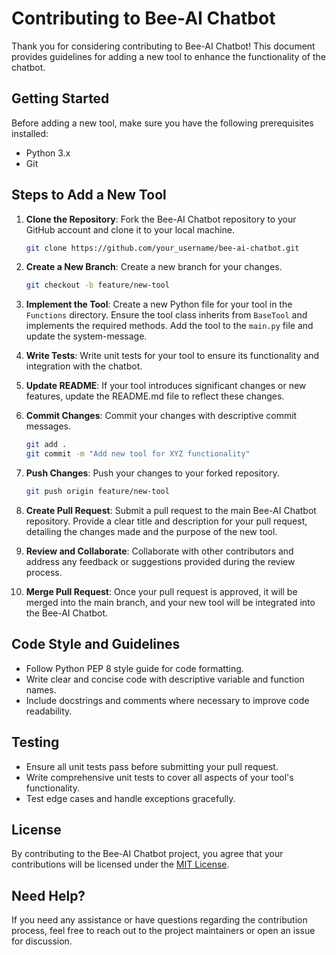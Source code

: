 # Contributing to Bee-AI Chatbot

Thank you for considering contributing to Bee-AI Chatbot! This document provides guidelines for adding a new tool to enhance the functionality of the chatbot.

## Getting Started

Before adding a new tool, make sure you have the following prerequisites installed:

- Python 3.x
- Git

## Steps to Add a New Tool

1. **Clone the Repository**: Fork the Bee-AI Chatbot repository to your GitHub account and clone it to your local machine.

    ```bash
    git clone https://github.com/your_username/bee-ai-chatbot.git
    ```

2. **Create a New Branch**: Create a new branch for your changes.

    ```bash
    git checkout -b feature/new-tool
    ```

3. **Implement the Tool**: Create a new Python file for your tool in the `Functions` directory. Ensure the tool class inherits from `BaseTool` and implements the required methods. Add the tool to the `main.py` file and update the system-message.

4. **Write Tests**: Write unit tests for your tool to ensure its functionality and integration with the chatbot.

5. **Update README**: If your tool introduces significant changes or new features, update the README.md file to reflect these changes.

6. **Commit Changes**: Commit your changes with descriptive commit messages.

    ```bash
    git add .
    git commit -m "Add new tool for XYZ functionality"
    ```

7. **Push Changes**: Push your changes to your forked repository.

    ```bash
    git push origin feature/new-tool
    ```

8. **Create Pull Request**: Submit a pull request to the main Bee-AI Chatbot repository. Provide a clear title and description for your pull request, detailing the changes made and the purpose of the new tool.

9. **Review and Collaborate**: Collaborate with other contributors and address any feedback or suggestions provided during the review process.

10. **Merge Pull Request**: Once your pull request is approved, it will be merged into the main branch, and your new tool will be integrated into the Bee-AI Chatbot.

## Code Style and Guidelines

- Follow Python PEP 8 style guide for code formatting.
- Write clear and concise code with descriptive variable and function names.
- Include docstrings and comments where necessary to improve code readability.

## Testing

- Ensure all unit tests pass before submitting your pull request.
- Write comprehensive unit tests to cover all aspects of your tool's functionality.
- Test edge cases and handle exceptions gracefully.

## License

By contributing to the Bee-AI Chatbot project, you agree that your contributions will be licensed under the [MIT License](LICENSE).

## Need Help?

If you need any assistance or have questions regarding the contribution process, feel free to reach out to the project maintainers or open an issue for discussion.
